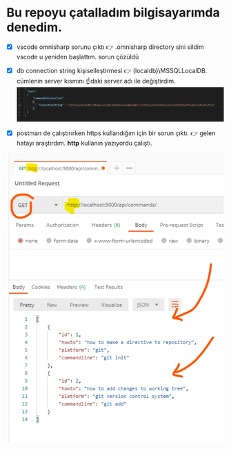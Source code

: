 # Bu repoyu çatalladım bilgisayarımda denedim.
- [x] vscode omnisharp sorunu çıktı
  👉 .omnisharp directory sini sildim vscode u yeniden başlattım. sorun çözüldü
- [x] db connection string kişiselleştirmesi
  👉 (localdb)\MSSQLLocalDB. 
  cümlenin server kısmını ☝daki server adı ile değiştirdim.
  ![image-20210627132412544](img\image-20210627132412544.png)

- [x] postman de çalıştırırken https kullandığım için bir sorun çıktı.
  👉 gelen hatayı araştırdım. **http** kullanın yazıyordu çalıştı.

![image-20210627132337050](img\image-20210627132337050.png)



